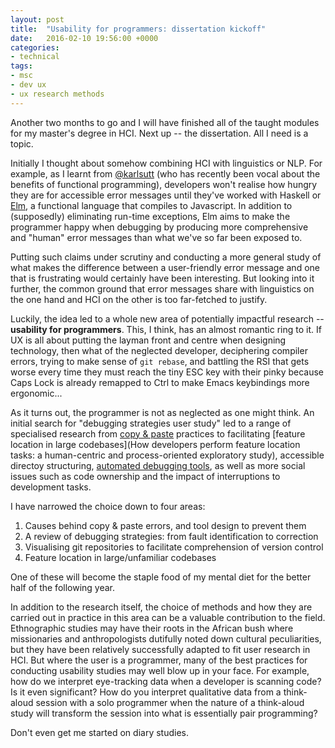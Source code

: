 ```yaml
---
layout: post
title:  "Usability for programmers: dissertation kickoff"
date:   2016-02-10 19:56:00 +0000
categories:
- technical
tags: 
- msc
- dev ux
- ux research methods
---
```


Another two months to go and I will have finished all of the taught modules
for my master's degree in HCI. Next up -- the dissertation. All I need is a
topic.

Initially I thought about somehow combining HCI with linguistics or NLP. For
example, as I learnt from [@karlsutt](http://twitter.com/karlsutt) (who has
recently been vocal about the benefits of functional programming), developers
won't realise how hungry they are for accessible error messages until
they've worked with Haskell or [Elm](http://elm-lang.org), a functional
language that compiles to Javascript. In addition to (supposedly) eliminating
run-time exceptions, Elm aims to make the programmer happy when debugging by
producing more comprehensive and "human" error messages than what we've so far
been exposed to. 

Putting such claims under scrutiny and conducting a more general study of what
makes the difference between a user-friendly error message and one that is
frustrating would certainly have been interesting. But looking into it
further, the common ground that error messages share with linguistics on the
one hand and HCI on the other is too far-fetched to justify. 

Luckily, the idea led to a whole new area of potentially impactful research --
**usability for programmers**. This, I think, has an almost romantic ring to
it. If UX is all about putting the layman front and centre when designing
technology, then what of the neglected developer, deciphering compiler errors,
trying to make sense of `git rebase`, and battling the RSI that gets worse
every time they must reach the tiny ESC key with their pinky because Caps Lock
is already remapped to Ctrl to make Emacs keybindings more ergonomic...

As it turns out, the programmer is not as neglected as one might think. An
initial search for "debugging strategies user study" led to a range of
specialised research from [copy &
paste](http://ieeexplore.ieee.org/xpl/login.jsp?tp=&arnumber=1334896&url=http%3A%2F%2Fieeexplore.ieee.org%2Fxpls%2Fabs_all.jsp%3Farnumber%3D1334896)
practices to facilitating [feature location in large codebases](How developers
perform feature location tasks: a human-centric and process-oriented
exploratory study), accessible directoy structuring, [automated debugging
tools](http://dl.acm.org/citation.cfm?id=2001445), as well as more social
issues such as code ownership and the impact of interruptions to development
tasks.

I have narrowed the choice down to four areas:

1. Causes behind copy & paste errors, and tool design to prevent them
2. A review of debugging strategies: from fault identification to correction
3. Visualising git repositories to facilitate comprehension of version control
4. Feature location in large/unfamiliar codebases

One of these will become the staple food of my mental diet for the better half
of the following year.

In addition to the research itself, the choice of methods and how they are
carried out in practice in this area can be a valuable contribution to the
field. Ethnographic studies may have their roots in the African bush where
missionaries and anthropologists dutifully noted down cultural peculiarities,
but they have been relatively successfully adapted to fit user research in
HCI. But where the user is a programmer, many of the best practices for
conducting usability studies may well blow up in your face. For example, how
do we interpret eye-tracking data when a developer is scanning code? Is it
even significant? How do you interpret qualitative data from a think-aloud
session with a solo programmer when the nature of a think-aloud study will
transform the session into what is essentially pair programming? 

Don't even get me started on diary studies.

